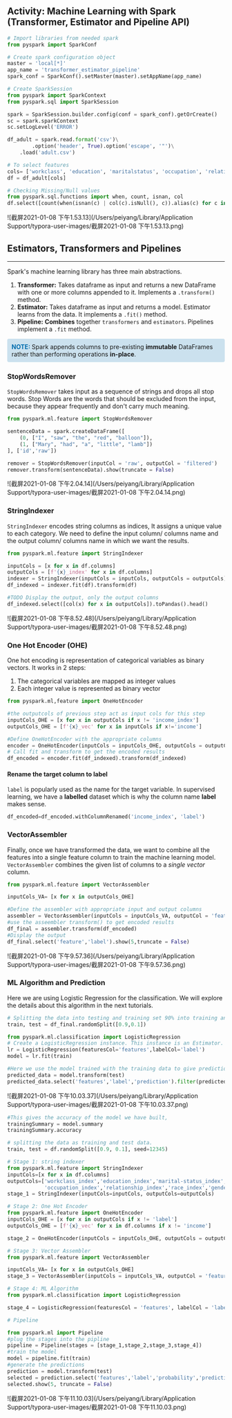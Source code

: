 

## Activity: Machine Learning with Spark (Transformer, Estimator and Pipeline API)

```python
# Import libraries from needed spark
from pyspark import SparkConf

# Create spark configuration object
master = 'local[*]'
app_name = 'transformer_estimator_pipeline'
spark_conf = SparkConf().setMaster(master).setAppName(app_name)

# Create SparkSession
from pyspark import SparkContext
from pyspark.sql import SparkSession

spark = SparkSession.builder.config(conf = spark_conf).getOrCreate()
sc = spark.sparkContext
sc.setLogLevel('ERROR')
```



```python
df_adult = spark.read.format('csv')\
		.option('header', True).option('escape', '"')\
  	.load('adult.csv')
```



```python
# To select features
cols= ['workclass', 'education', 'maritalstatus', 'occupation', 'relationship', 'race', 'gender', 'income']
df = df_adult[cols]
```



```python
# Checking Missing/Null values
from pyspark.sql.functions import when, count, isnan, col
df.select([count(when(isnan(c) | col(c).isNull(), c)).alias(c) for c in df.columns])
```

![截屏2021-01-08 下午1.53.13](/Users/peiyang/Library/Application Support/typora-user-images/截屏2021-01-08 下午1.53.13.png)



## Estimators, Transformers and Pipelines
<hr/>
Spark's machine learning library has three main abstractions.
<ol>
    <li><strong>Transformer:</strong> Takes dataframe as input and returns a new DataFrame with one or more columns appended to it. Implements a <code>.transform()</code> method.</li>
    <li><strong>Estimator:</strong> Takes dataframe as input and returns a model. Estimator learns from the data. It implements a <code>.fit()</code> method.</li>
    <li><strong>Pipeline:</strong> <strong>Combines</strong> together <code>transformers</code> and <code>estimators</code>. Pipelines implement a <code>.fit</code> method.</li>
</ol>

<div style="background:rgba(0,109,174,0.2);padding:10px;border-radius:4px"><strong style="color:#006DAE">NOTE: </strong>
    Spark appends columns to pre-existing <strong>immutable</strong> DataFrames rather than performing operations <strong>in-place</strong>.
</div>



### StopWordsRemover 

`StopWordsRemover` takes input as a sequence of strings and drops all stop words. Stop Words are the words that should be excluded from the input, because they appear frequently and don't carry much meaning.

```python
from pyspark.ml.feature import StopWordsRemover

sentenceData = spark.createDataFrame([
  	(0, ["I", "saw", "the", "red", "balloon"]),
    (1, ["Mary", "had", "a", "little", "lamb"])
], ['id','raw'])

remover = StopWordsRemover(inputCol = 'raw', outputCol = 'filtered')
remover.transform(sentenceData).show(truncate = False)
```

![截屏2021-01-08 下午2.04.14](/Users/peiyang/Library/Application Support/typora-user-images/截屏2021-01-08 下午2.04.14.png)



### StringIndexer 

<code>StringIndexer</code> encodes string columns as indices, It assigns a unique value to each category. We need to define the input column/ columns name and the output column/ columns name in which we want the results.

```python
from pyspark.ml.feature import StringIndexer

inputCols = [x for x in df.columns]
outputCols = [f'{x}_index' for x in df.columns]
indexer = StringIndexer(inputCols = inputCols, outputCols = outputCols)
df_indexed = indexer.fit(df).transform(df)

#TODO Display the output, only the output columns
df_indexed.select([col(x) for x in outputCols]).toPandas().head()
```

![截屏2021-01-08 下午8.52.48](/Users/peiyang/Library/Application Support/typora-user-images/截屏2021-01-08 下午8.52.48.png)

### One Hot Encoder (OHE) 
One hot encoding is representation of categorical variables as binary vectors. It works in 2 steps:
1. The categorical variables are mapped as integer values
2. Each integer value is represented as binary vector

```python
from pyspark.ml,feature import OneHotEncoder

#the outputcols of previous step act as input cols for this step
inputCols_OHE = [x for x in outputCols if x != 'income_index']
outputCols_OHE = [f'{x}_vec' for x in inputCols if x!='income']

#Define OneHotEncoder with the appropriate columns
encoder = OneHotEncoder(inputCols = inputCols_OHE, outputCols = outputCols_OHE)
# Call fit and transform to get the encoded results
df_encoded = encoder.fit(df_indexed).transform(df_indexed)
```

#### Rename the target column to label

`label` is popularly used as the name for the target variable. In supervised learning, we have a **labelled** dataset which is why the column name **label** makes sense.

```python
df_encoded=df_encoded.withColumnRenamed('income_index', 'label')
```



### VectorAssembler 

Finally, once we have transformed the data, we want to combine all the features into a single feature column to train the machine learning model. `VectorAssembler` combines the given list of columns to a *single vector* column.

```python
from pyspark.ml.feature import VectorAssembler

inputCols_VA= [x for x in outputCols_OHE]

#Define the assembler with appropriate input and output columns
assembler = VectorAssembler(inputCols = inputCols_VA, outputCol = 'feature')
#use the asseembler transform() to get encoded results
df_final = assembler.transform(df_encoded)
#Display the output
df_final.select('feature','label').show(5,truncate = False)
```

![截屏2021-01-08 下午9.57.36](/Users/peiyang/Library/Application Support/typora-user-images/截屏2021-01-08 下午9.57.36.png)

### ML Algorithm and Prediction 

Here we are using Logistic Regression for the classification. We will explore the details about this algorithm in the next tutorials. 

```python
# Splitting the data into testing and training set 90% into training and 10% for testing
train, test = df_final.randomSplit([0.9,0.1])

from pyspark.ml.classification import LogisticRegression
# Create a LogisticRegression instance. This instance is an Estimator.
lr = LogisticRegression(featuresCol='features',labelCol='label')
model = lr.fit(train)

#Here we use the model trained with the training data to give predictions for our test data
predicted_data = model.transform(test)
predicted_data.select('features','label','prediction').filter(predicted_data.label==1).show()
```

![截屏2021-01-08 下午10.03.37](/Users/peiyang/Library/Application Support/typora-user-images/截屏2021-01-08 下午10.03.37.png)

```python
#This gives the accuracy of the model we have built, 
trainingSummary = model.summary
trainingSummary.accuracy
```



```python
# splitting the data as training and test data.
train, test = df.randomSplit([0.9, 0.1], seed=12345)

# Stage 1: string indexer
from pyspark.ml.feature import StringIndexer
inputCols=[x for x in df.columns]
outputCols=['workclass_index','education_index','marital-status_index',\
            'occupation_index','relationship_index','race_index','gender_index','label']
stage_1 = StringIndexer(inputCols=inputCols, outputCols=outputCols)

# Stage 2: One Hot Encoder
from pyspark.ml.feature import OneHotEncoder
inputCols_OHE = [x for x in outputCols if x != 'label']
outputCols_OHE = [f'{x}_vec' for x in df.columns if x != 'income']

stage_2 = OneHotEncoder(inputCols = inputCols_OHE, outputCols = outputCols_OHE)

# Stage 3: Vector Assembler
from pyspark.ml.feature import VectorAssembler

inputCols_VA= [x for x in outputCols_OHE]
stage_3 = VectorAssembler(inputCols = inputCols_VA, outputCol = 'features')

# Stage 4: ML Algorithm
from pyspark.ml.classification import LogisticRegression

stage_4 = LogisticRegression(featuresCol = 'features', labelCol = 'label')

# Pipeline

from pyspark.ml import Pipeline
#plug the stages into the pipline
pipeline = Pipeline(stages = [stage_1,stage_2,stage_3,stage_4])
#train the model
model = pipeline.fit(train)
#generate the predictions
prediction = model.transform(test)
selected = prediction.select('features','label','probability','prediction')
selected.show(5, truncate = False)
```

![截屏2021-01-08 下午11.10.03](/Users/peiyang/Library/Application Support/typora-user-images/截屏2021-01-08 下午11.10.03.png)



















































